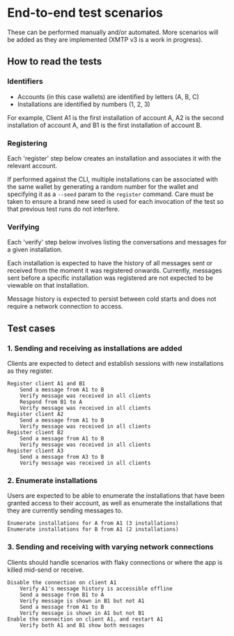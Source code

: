 # End-to-end test scenarios

These can be performed manually and/or automated. More scenarios will be added as they are implemented (XMTP v3 is a work in progress).

## How to read the tests

### Identifiers

- Accounts (in this case wallets) are identified by letters (A, B, C)
- Installations are identified by numbers (1, 2, 3)

For example, Client A1 is the first installation of account A, A2 is the second installation of account A, and B1 is the first installation of account B.

### Registering

Each 'register' step below creates an installation and associates it with the relevant account.

If performed against the CLI, multiple installations can be associated with the same wallet by generating a random number for the wallet and specifying it as a `--seed` param to the `register` command. Care must be taken to ensure a brand new seed is used for each invocation of the test so that previous test runs do not interfere.

### Verifying

Each 'verify' step below involves listing the conversations and messages for a given installation.

Each installation is expected to have the history of all messages sent or received from the moment it was registered onwards. Currently, messages sent before a specific installation was registered are not expected to be viewable on that installation.

Message history is expected to persist between cold starts and does not require a network connection to access.

## Test cases

### 1. Sending and receiving as installations are added

Clients are expected to detect and establish sessions with new installations as they register.

```
Register client A1 and B1
    Send a message from A1 to B
    Verify message was received in all clients
    Respond from B1 to A
    Verify message was received in all clients
Register client A2
    Send a message from A1 to B
    Verify message was received in all clients
Register client B2
    Send a message from A1 to B
    Verify message was received in all clients
Register client A3
    Send a message from A3 to B
    Verify message was received in all clients
```

### 2. Enumerate installations

Users are expected to be able to enumerate the installations that have been granted access to their account, as well as enumerate the installations that they are currently sending messages to.

```
Enumerate installations for A from A1 (3 installations)
Enumerate installations for B from A1 (2 installations)
```

### 3. Sending and receiving with varying network connections

Clients should handle scenarios with flaky connections or where the app is killed mid-send or receive.

```
Disable the connection on client A1
    Verify A1's message history is accessible offline
    Send a message from B1 to A
    Verify message is shown in B1 but not A1
    Send a message from A1 to B
    Verify message is shown in A1 but not B1
Enable the connection on client A1, and restart A1
    Verify both A1 and B1 show both messages
```
